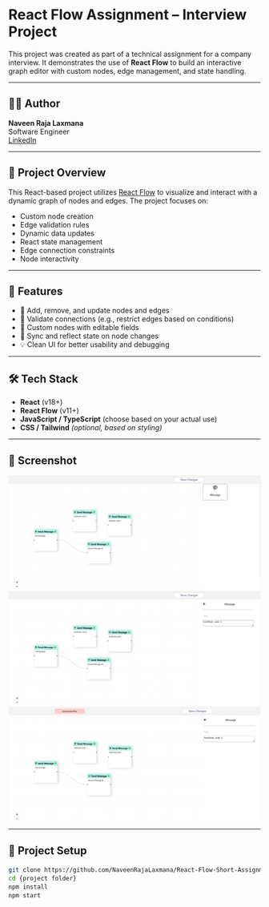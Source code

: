 # React Flow Assignment – Interview Project

This project was created as part of a technical assignment for a company interview. It demonstrates the use of **React Flow** to build an interactive graph editor with custom nodes, edge management, and state handling.

---

## 🧑‍💻 Author

**Naveen Raja Laxmana**  
Software Engineer  
[LinkedIn](https://linkedin.com/in/naveen-raja-laxmana)

---

## 📌 Project Overview

This React-based project utilizes [React Flow](https://reactflow.dev/) to visualize and interact with a dynamic graph of nodes and edges. The project focuses on:

- Custom node creation
- Edge validation rules
- Dynamic data updates
- React state management
- Edge connection constraints
- Node interactivity

---

## 🚀 Features

- 📍 Add, remove, and update nodes and edges
- 🔁 Validate connections (e.g., restrict edges based on conditions)
- 🧩 Custom nodes with editable fields
- 🔄 Sync and reflect state on node changes
- 💡 Clean UI for better usability and debugging

---

## 🛠️ Tech Stack

- **React** (v18+)
- **React Flow** (v11+)
- **JavaScript / TypeScript** (choose based on your actual use)
- **CSS / Tailwind** *(optional, based on styling)*

---

## 📸 Screenshot

![App Screenshot](./assets/assignment-screenshot-1.PNG)
![App Screenshot](./assets/assignment-screenshot-2.PNG)
![App Screenshot](./assets/assignment-screenshot-3.PNG)

---

## 📂 Project Setup

```bash
git clone https://github.com/NaveenRajaLaxmana/React-Flow-Short-Assignment.git
cd {project folder}
npm install
npm start
